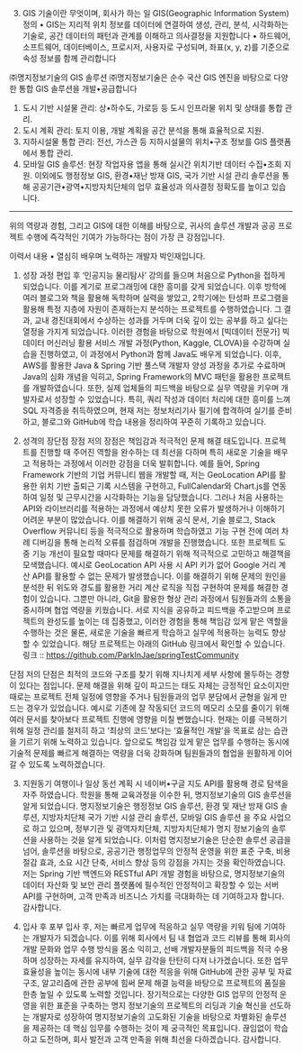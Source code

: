  3) GIS 기술이란 무엇이며, 회사가 하는 일
GIS(Geographic Information System) 정의
•	GIS는 지리적 위치 정보를 데이터에 연결하여 생성, 관리, 분석, 시각화하는 기술로, 공간 데이터의 패턴과 관계를 이해하고 의사결정을 지원합니다
•	하드웨어, 소프트웨어, 데이터베이스, 프로시저, 사용자로 구성되며, 좌표(x, y, z)를 기준으로 속성 정보를 함께 관리합니다

㈜명지정보기술의 GIS 솔루션
㈜명지정보기술은 순수 국산 GIS 엔진을 바탕으로 다양한 통합 GIS 솔루션을 개발•공급합니다 
1.	도시 기반 시설물 관리: 상•하수도, 가로등 등 도시 인프라물 위치 및 상태를 통합 관리.
2.	도시 계획 관리: 토지 이용, 개발 계획을 공간 분석을 통해 효율적으로 지원.
3.	지하시설물 통합 관리: 전선, 가스관 등 지하시설물의 위치•구조 정보를 GIS 플랫폼에서 통합 관리.
4.	모바일 GIS 솔루션: 현장 작업자용 앱을 통해 실시간 위치기반 데이터 수집•조회 지원.
이외에도 행정정보 GIS, 환경•재난 방재 GIS, 국가 기반 시설 관리 솔루션을 통해 공공기관•광역•지방자치단체의 업무 효율성과 의사결정 정확도를 높이고 있습니다.
________________________________________
위의 역량과 경험, 그리고 GIS에 대한 이해를 바탕으로, 귀사의 솔루션 개발과 공공 프로젝트 수행에 즉각적인 기여가 가능하다는 점이 가장 큰 강점입니다.






이력서 내용 
•	열심히 배우며 노력하는 개발자 박인재입니다.
1. 성장 과정
편입 후 ‘인공지능 물리탐사’ 강의를 들으며 처음으로 Python을 접하게 되었습니다.
이를 계기로 프로그래밍에 대한 흥미를 갖게 되었습니다.
이후 방학에 여러 블로그와 책을 활용해 독학하며 실력을 쌓았고, 2학기에는 탄성파 프로그램을 활용해 특정 지층에 자원이 존재하는지 분석하는 프로젝트를 수행하였습니다.
그 결과, 교내 경진대회에서 수상하는 성과를 거두며 더욱 깊이 있는 공부를 하고 싶다는 열정을 가지게 되었습니다.
이러한 경험을 바탕으로 학원에서 [빅데이터 전문가] 빅데이터 머신러닝 활용 서비스 개발 과정(Python, Kaggle, CLOVA)을 수강하며 실습을 진행하였고, 이 과정에서 Python과 함께 Java도 배우게 되었습니다.
이후, AWS를 활용한 Java & Spring 기반 풀스택 개발자 양성 과정을 추가로 수료하며 Java의 심화 개념을 익히고, Spring Framework의 MVC 패턴을 활용한 프로젝트를 개발하였습니다.
또한, 실제 업체들의 피드백을 바탕으로 실무 역량을 키우며 개발자로서 성장할 수 있었습니다.
특히, 쿼리 작성과 데이터 처리에 대한 흥미를 느껴 SQL 자격증을 취득하였으며, 현재 저는 정보처리기사 필기에 합격하여 실기를 준비하고, 블로그와 GitHub에 학습 내용을 정리하여 꾸준히 기록하고 있습니다.

2. 성격의 장단점
장점
저의 장점은 책임감과 적극적인 문제 해결 태도입니다.
프로젝트를 진행할 때 주어진 역할을 완수하는 데 최선을 다하며 특히 새로운 기술을 배우고 적용하는 과정에서 이러한 강점을 더욱 발휘합니다.
예를 들어, Spring Framework 기반의 기업 커뮤니티 웹을 개발할 때, 저는 GeoLocation API를 활용한 위치 기반 출퇴근 기록 시스템을 구현하고, FullCalendar와 Chart.js를 연동하여 일정 및 근무시간을 시각화하는 기능을 담당했습니다.
그러나 처음 사용하는 API와 라이브러리를 적용하는 과정에서 예상치 못한 오류가 발생하거나 이해하기 어려운 부분이 많았습니다.
이를 해결하기 위해 공식 문서, 기술 블로그, Stack Overflow 커뮤니티 등을 적극적으로 활용하며 학습하였고 기능 구현 전에 여러 차례 디버깅을 통해 논리적 오류를 점검하며 개발을 진행했습니다.
또한 프로젝트 도중 기능 개선이 필요할 때마다 문제를 해결하기 위해 적극적으로 고민하고 해결책을 모색했습니다.
예시로 GeoLocation API 사용 시 API 키가 없어 Google 거리 계산 API를 활용할 수 없는 문제가 발생했습니다.
이를 해결하기 위해 문제의 원인을 분석한 뒤 위도와 경도를 활용한 거리 계산 로직을 직접 구현하여 문제를 해결한 경험이 있습니다.
그뿐만 아니라, Git을 활용한 형상 관리 과정에서 팀원들과의 소통을 중시하며 협업 역량을 키웠습니다.
서로 지식을 공유하고 피드백을 주고받으며 프로젝트의 완성도를 높이는 데 집중했고, 이러한 경험을 통해 책임감 있게 맡은 역할을 수행하는 것은 물론, 새로운 기술을 빠르게 학습하고 실무에 적용하는 능력도 향상할 수 있었습니다.
해당 프로젝트는 아래의 GitHub 링크에서 확인할 수 있습니다.
링크 :: https://github.com/ParkInJae/springTestCommunity

단점
저의 단점은 최적의 코드와 구조를 찾기 위해 지나치게 세부 사항에 몰두하는 경향이 있다는 점입니다.
문제 해결을 위해 깊이 파고드는 태도 자체는 긍정적인 요소이지만 때로는 프로젝트 전체 일정에 영향을 주거나 팀원들과의 업무 분담에서 균형을 잃게 만드는 경우가 있었습니다.
예시로 기존에 잘 작동되던 코드의 메모리 소모를 줄이기 위해 여러 문서를 찾아보다 프로젝트 진행에 영향을 미칠 뻔했습니다.
현재는 이를 극복하기 위해 일정 관리를 철저히 하고 ‘최상의 코드’보다는 ‘효율적인 개발’을 목표로 삼는 습관을 기르기 위해 노력하고 있습니다.
앞으로도 책임감 있게 맡은 업무를 수행하는 동시에 기술적 문제를 빠르게 해결하는 역량을 더욱 강화하며 팀원들과의 협업을 원활하게 이어갈 수 있도록 노력하겠습니다.

3. 지원동기
여행이나 일상 동선 계획 시 네이버•구글 지도 API를 활용해 경로 탐색을 자주 하였습니다.
학원을 통해 교육과정을 이수한 뒤, 명지정보기술의 GIS 솔루션을 알게 되었습니다.
명지정보기술은 행정정보 GIS 솔루션, 환경 및 재난 방재 GIS 솔루션, 지방자치단체 국가 기반 시설 관리 솔루션, 모바일 GIS 솔루션
을 주요 사업으로 하고 있으며, 정부기관 및 광역자치단체, 지방자치단체가 명지 정보기술의 솔루션을 사용하는 것을 알게 되었습니다.
이처럼 명지정보기술은 단순한 솔루션 공급을 넘어, 솔루션을 바탕으로, 공공기관 행정업무의 안정적 운영을 위한 표준 구축, 비용 절감 효과, 소요 시간 단축, 서비스 향상 등의 강점을 가지는 것을 확인하였습니다.
저는 Spring 기반 백엔드와 RESTful API 개발 경험을 바탕으로, 명지정보기술의 데이터 자산화 및 보안 관리 플랫폼에 필수적인 안정적이고 확장할 수 있는 서버 API를 구현하며, 고객 만족과 비즈니스 가치를 극대화하는 데 기여하고자 합니다.
감사합니다.

4. 입사 후 포부
입사 후, 저는 빠르게 업무에 적응하고 실무 역량을 키워 팀에 기여하는 개발자가 되겠습니다.
이를 위해 회사에서 팀 내 협업과 코드 리뷰를 통해 회사의 개발 문화와 업무 수행 방식을 몸소 익히고, 선배 개발자분들의 피드백을 적극 수용하며 성장하는 자세를 유지하여, 실무 감각을 탄탄히 다져 나가겠습니다.
또한 업무 효율성을 높이는 동시에 내부 기술에 대한 적응을 위해 GitHub에 관한 공부 및 자료구조, 알고리즘에 관한 공부에 힘써 문제 해결 능력을 바탕으로 프로젝트의 품질을 한층 높일 수 있도록 노력할 것입니다.
장기적으로는 다양한 GIS 업무의 안정적 운영을 위한 표준을 구축하는 명지 정보기술의 프로젝트의 리딩과 기술 혁신을 선도하는 개발자로 성장하여 명지정보기술의 고도화된 기술을 바탕으로 차별화된 솔루션을 제공하는 데 핵심 임무를 수행하는 것이 제 궁극적인 목표입니다.
끊임없이 학습하고 도전하며, 회사 발전과 고객 만족을 위해 최선을 다하겠습니다.
감사합니다.


